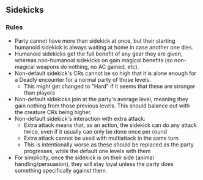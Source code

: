 ## Sidekicks

### Rules
* Party cannot have more than sidekick at once, but their starting humanoid sidekick is always waiting at home in case another one dies.
* Humanoid sidekicks get the full benefit of any gear they are given, whereas non-humanoid sidekicks on gain magical benefits (so non-magical weapons do nothing, no AC gained, etc).
* Non-default sidekick's CRs cannot be so high that it is alone enough for a Deadly encounter for a normal party of those levels.
    * This might get changed to "Hard" if it seems that these are stronger than players
* Non-default sidekicks join at the party's average level, meaning they gain nothing from those previous levels.
This should balance out with the creature CRs being higher.
* Non-default sidekick's interaction with extra attack:
    * Extra attack means that, as an action, the sidekick can do any attack twice, even if it usually can only be done once per round
    * Extra attack cannot be used with multiattack in the same turn
    * This is intentionally worse as these should be replaced as the party progresses, while the default one levels with them
* For simplicity, once the sidekick is on their side (animal handling/persuasion), they will stay loyal unless the party does something
specifically against them.
